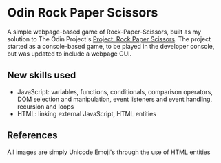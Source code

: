 # Odin Rock Paper Scissors

A simple webpage-based game of Rock-Paper-Scissors, built as my solution to The Odin Project's [Project: Rock Paper Scissors](https://www.theodinproject.com/lessons/foundations-rock-paper-scissors). The project started as a console-based game, to be played in the developer console, but was updated to include a webpage GUI.

## New skills used

-   JavaScript: variables, functions, conditionals, comparison operators, DOM selection and manipulation, event listeners and event handling, recursion and loops
-   HTML: linking external JavaScript, HTML entities

## References

All images are simply Unicode Emoji's through the use of HTML entities
